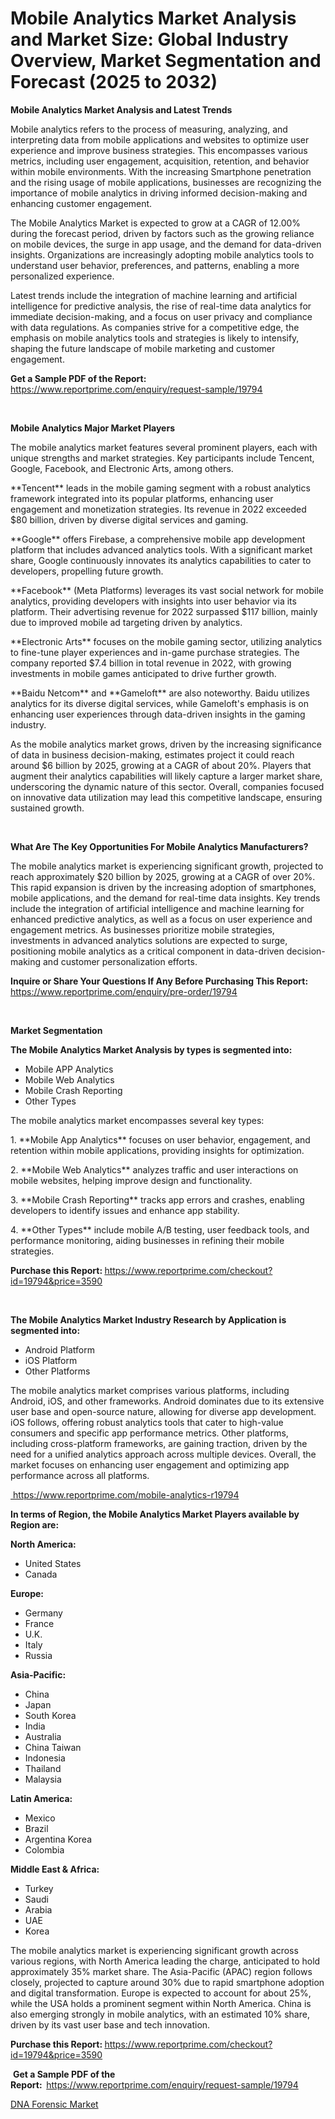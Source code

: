 <p><h1>Mobile Analytics Market Analysis and Market Size: Global Industry Overview, Market Segmentation and Forecast (2025 to 2032)</h1></p><p><strong>Mobile Analytics Market Analysis and Latest Trends</strong></p>
<p><p>Mobile analytics refers to the process of measuring, analyzing, and interpreting data from mobile applications and websites to optimize user experience and improve business strategies. This encompasses various metrics, including user engagement, acquisition, retention, and behavior within mobile environments. With the increasing Smartphone penetration and the rising usage of mobile applications, businesses are recognizing the importance of mobile analytics in driving informed decision-making and enhancing customer engagement.</p><p>The Mobile Analytics Market is expected to grow at a CAGR of 12.00% during the forecast period, driven by factors such as the growing reliance on mobile devices, the surge in app usage, and the demand for data-driven insights. Organizations are increasingly adopting mobile analytics tools to understand user behavior, preferences, and patterns, enabling a more personalized experience.</p><p>Latest trends include the integration of machine learning and artificial intelligence for predictive analysis, the rise of real-time data analytics for immediate decision-making, and a focus on user privacy and compliance with data regulations. As companies strive for a competitive edge, the emphasis on mobile analytics tools and strategies is likely to intensify, shaping the future landscape of mobile marketing and customer engagement.</p></p>
<p><strong>Get a Sample PDF of the Report:&nbsp;</strong> <a href="https://www.reportprime.com/enquiry/request-sample/19794?utm_campaign=2783&utm_medium=2&utm_source=Github&utm_content=ia&utm_term=20032025&utm_id=mobile-analytics">https://www.reportprime.com/enquiry/request-sample/19794</a></p>
<p>&nbsp;</p>
<p><strong>Mobile Analytics Major Market Players</strong></p>
<p><p>The mobile analytics market features several prominent players, each with unique strengths and market strategies. Key participants include Tencent, Google, Facebook, and Electronic Arts, among others.</p><p>**Tencent** leads in the mobile gaming segment with a robust analytics framework integrated into its popular platforms, enhancing user engagement and monetization strategies. Its revenue in 2022 exceeded $80 billion, driven by diverse digital services and gaming.</p><p>**Google** offers Firebase, a comprehensive mobile app development platform that includes advanced analytics tools. With a significant market share, Google continuously innovates its analytics capabilities to cater to developers, propelling future growth.</p><p>**Facebook** (Meta Platforms) leverages its vast social network for mobile analytics, providing developers with insights into user behavior via its platform. Their advertising revenue for 2022 surpassed $117 billion, mainly due to improved mobile ad targeting driven by analytics.</p><p>**Electronic Arts** focuses on the mobile gaming sector, utilizing analytics to fine-tune player experiences and in-game purchase strategies. The company reported $7.4 billion in total revenue in 2022, with growing investments in mobile games anticipated to drive further growth.</p><p>**Baidu Netcom** and **Gameloft** are also noteworthy. Baidu utilizes analytics for its diverse digital services, while Gameloft's emphasis is on enhancing user experiences through data-driven insights in the gaming industry. </p><p>As the mobile analytics market grows, driven by the increasing significance of data in business decision-making, estimates project it could reach around $6 billion by 2025, growing at a CAGR of about 20%. Players that augment their analytics capabilities will likely capture a larger market share, underscoring the dynamic nature of this sector. Overall, companies focused on innovative data utilization may lead this competitive landscape, ensuring sustained growth.</p></p>
<p>&nbsp;</p>
<p><strong>What Are The Key Opportunities For Mobile Analytics Manufacturers?</strong></p>
<p><p>The mobile analytics market is experiencing significant growth, projected to reach approximately $20 billion by 2025, growing at a CAGR of over 20%. This rapid expansion is driven by the increasing adoption of smartphones, mobile applications, and the demand for real-time data insights. Key trends include the integration of artificial intelligence and machine learning for enhanced predictive analytics, as well as a focus on user experience and engagement metrics. As businesses prioritize mobile strategies, investments in advanced analytics solutions are expected to surge, positioning mobile analytics as a critical component in data-driven decision-making and customer personalization efforts.</p></p>
<p><strong>Inquire or Share Your Questions If Any Before Purchasing This Report:</strong> <a href="https://www.reportprime.com/enquiry/pre-order/19794?utm_campaign=2783&utm_medium=2&utm_source=Github&utm_content=ia&utm_term=20032025&utm_id=mobile-analytics">https://www.reportprime.com/enquiry/pre-order/19794</a></p>
<p>&nbsp;</p>
<p><strong>Market Segmentation</strong></p>
<p><strong>The Mobile Analytics Market Analysis by types is segmented into:</strong></p>
<p><ul><li>Mobile APP Analytics</li><li>Mobile Web Analytics</li><li>Mobile Crash Reporting</li><li>Other Types</li></ul></p>
<p><p>The mobile analytics market encompasses several key types: </p><p>1. **Mobile App Analytics** focuses on user behavior, engagement, and retention within mobile applications, providing insights for optimization.</p><p>2. **Mobile Web Analytics** analyzes traffic and user interactions on mobile websites, helping improve design and functionality. </p><p>3. **Mobile Crash Reporting** tracks app errors and crashes, enabling developers to identify issues and enhance app stability.</p><p>4. **Other Types** include mobile A/B testing, user feedback tools, and performance monitoring, aiding businesses in refining their mobile strategies.</p></p>
<p><strong>Purchase this Report:&nbsp;</strong><a href="https://www.reportprime.com/checkout?id=19794&price=3590&utm_campaign=2783&utm_medium=2&utm_source=Github&utm_content=ia&utm_term=20032025&utm_id=mobile-analytics">https://www.reportprime.com/checkout?id=19794&price=3590</a></p>
<p>&nbsp;</p>
<p><strong>The Mobile Analytics Market Industry Research by Application is segmented into:</strong></p>
<p><ul><li>Android Platform</li><li>iOS Platform</li><li>Other Platforms</li></ul></p>
<p><p>The mobile analytics market comprises various platforms, including Android, iOS, and other frameworks. Android dominates due to its extensive user base and open-source nature, allowing for diverse app development. iOS follows, offering robust analytics tools that cater to high-value consumers and specific app performance metrics. Other platforms, including cross-platform frameworks, are gaining traction, driven by the need for a unified analytics approach across multiple devices. Overall, the market focuses on enhancing user engagement and optimizing app performance across all platforms.</p></p>
<p><a href="https://www.reportprime.com/mobile-analytics-r19794?utm_campaign=2783&utm_medium=2&utm_source=Github&utm_content=ia&utm_term=20032025&utm_id=mobile-analytics">&nbsp;https://www.reportprime.com/mobile-analytics-r19794</a></p>
<p><strong>In terms of Region, the Mobile Analytics Market Players available by Region are:</strong></p>
<p>
    <p> <strong> North America: </strong>
        <ul>
            <li>United States</li>
            <li>Canada</li>
        </ul>
        </p> 
    <p> <strong> Europe: </strong>
        <ul>
            <li>Germany</li>
            <li>France</li>
            <li>U.K.</li>
            <li>Italy</li>
            <li>Russia</li>
        </ul>
        </p> 
    <p> <strong> Asia-Pacific: </strong>
        <ul>
            <li>China</li>
            <li>Japan</li>
            <li>South Korea</li>
            <li>India</li>
            <li>Australia</li>
            <li>China Taiwan</li>
            <li>Indonesia</li>
            <li>Thailand</li>
            <li>Malaysia</li>
        </ul>
        </p> 
    <p> <strong> Latin America: </strong>
        <ul>
            <li>Mexico</li>
            <li>Brazil</li>
            <li>Argentina Korea</li>
            <li>Colombia</li>
        </ul>
        </p> 
    <p> <strong> Middle East & Africa: </strong>
        <ul>
            <li>Turkey</li>
            <li>Saudi</li>
            <li>Arabia</li>
            <li>UAE</li>
            <li>Korea</li>
        </ul>
    </p>
    </p>
<p><p>The mobile analytics market is experiencing significant growth across various regions, with North America leading the charge, anticipated to hold approximately 35% market share. The Asia-Pacific (APAC) region follows closely, projected to capture around 30% due to rapid smartphone adoption and digital transformation. Europe is expected to account for about 25%, while the USA holds a prominent segment within North America. China is also emerging strongly in mobile analytics, with an estimated 10% share, driven by its vast user base and tech innovation.</p></p>
<p><strong>Purchase this Report: </strong><a href="https://www.reportprime.com/checkout?id=19794&price=3590&utm_campaign=2783&utm_medium=2&utm_source=Github&utm_content=ia&utm_term=20032025&utm_id=mobile-analytics">https://www.reportprime.com/checkout?id=19794&price=3590</a></p>
<p>&nbsp;<strong>Get a Sample PDF of the Report:&nbsp;&nbsp;</strong><a href="https://www.reportprime.com/enquiry/request-sample/19794?utm_campaign=2783&utm_medium=2&utm_source=Github&utm_content=ia&utm_term=20032025&utm_id=mobile-analytics">https://www.reportprime.com/enquiry/request-sample/19794</a></p>
<p><strong></strong></p>
<p><p><a href="https://github.com/ngozudapshi/Market-Research-Report-List-1/blob/main/dna-forensic-market.md?utm_campaign=2783&utm_medium=2&utm_source=Github&utm_content=ia&utm_term=20032025&utm_id=mobile-analytics">DNA Forensic Market</a></p></p>